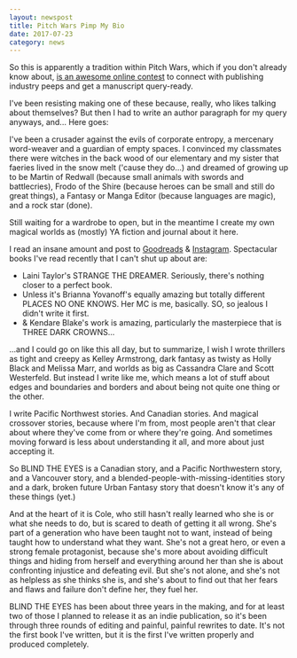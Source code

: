 ```yaml
---
layout: newspost
title: Pitch Wars Pimp My Bio
date: 2017-07-23
category: news
---
```


So this is apparently a tradition within Pitch Wars, which if you don't already know about, [is an awesome online contest](http://www.brenda-drake.com/pitch-wars/) to connect with publishing industry peeps and get a manuscript query-ready.

I've been resisting making one of these because, really, who likes talking about themselves? But then I had to write an author paragraph for my query anyways, and... Here goes:

I've been a crusader against the evils of corporate entropy, a mercenary word-weaver and a guardian of empty spaces. I convinced my classmates there were witches in the back wood of our elementary and my sister that faeries lived in the snow melt ('cause they do...) and dreamed of growing up to be Martin of Redwall (because small animals with swords and battlecries), Frodo of the Shire (because heroes can be small and still do great things), a Fantasy or Manga Editor (because languages are magic), and a rock star (done). 

Still waiting for a wardrobe to open, but in the meantime I create my own magical worlds as (mostly) YA fiction and journal about it here. 

I read an insane amount and post to [Goodreads](https://www.goodreads.com/kaiespace) & [Instagram](https://www.instagram.com/kaie.space_author). Spectacular books I've read recently that I can't shut up about are:

- Laini Taylor's STRANGE THE DREAMER. Seriously, there's nothing closer to a perfect book.
- Unless it's Brianna Yovanoff's equally amazing but totally different PLACES NO ONE KNOWS. Her MC is me, basically. SO, so jealous I didn't write it first.
- & Kendare Blake's work is amazing, particularly the masterpiece that is THREE DARK CROWNS...

...and I could go on like this all day, but to summarize, I wish I wrote thrillers as tight and creepy as Kelley Armstrong, dark fantasy as twisty as Holly Black and Melissa Marr, and worlds as big as Cassandra Clare and Scott Westerfeld. But instead I write like me, which means a lot of stuff about edges and boundaries and borders and about being not quite one thing or the other.

I write Pacific Northwest stories. And Canadian stories. And magical crossover stories, because where I'm from, most people aren't that clear about where they've come from or where they're going. And sometimes moving forward is less about understanding it all, and more about just accepting it.

So BLIND THE EYES is a Canadian story, and a Pacific Northwestern story, and a Vancouver story, and a blended-people-with-missing-identities story and a dark, broken future Urban Fantasy story that doesn't know it's any of these things (yet.)

And at the heart of it is Cole, who still hasn't really learned who she is or what she needs to do, but is scared to death of getting it all wrong. She's part of a generation who have been taught not to want, instead of being taught how to understand what they want. She's not a great hero, or even a strong female protagonist, because she's more about avoiding difficult things and hiding from herself and everything around her than she is about confronting injustice and defeating evil. But she's not alone, and she's not as helpless as she thinks she is, and she's about to find out that her fears and flaws and failure don't define her, they fuel her.

BLIND THE EYES has been about three years in the making, and for at least two of those I planned to release it as an indie publication, so it's been through three rounds of editing and painful, painful rewrites to date. It's not the first book I've written, but it is the first I've written properly and produced completely.
